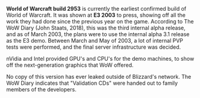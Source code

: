 **World of Warcraft build 2953** is currently the earliest confirmed build of World of Warcraft. It was shown at **E3 2003** to press, showing off all the work they had done since the previous year on the game. According to The WoW Diary (John Staats, 2018), this was the third internal alpha release, and as of March 2003, the plans were to use the internal alpha 3.1 release as the E3 demo. Between March and May of 2003, a lot of internal PVP tests were performed, and the final server infrastructure was decided.

nVidia and Intel provided GPU's and CPU's for the demo machines, to show off the next-generation graphics that WoW offered.

No copy of this version has ever leaked outside of Blizzard's network. The WoW Diary indicates that "Validation CDs" were handed out to family members of the developers. 